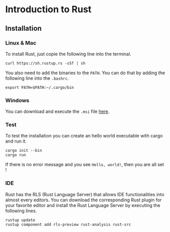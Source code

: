 # Introduction to Rust
## Installation
### Linux & Mac
To install Rust, just copie the following line into the terminal.

```
curl https://sh.rustup.rs -sSf | sh
```

You also need to add the binaries to the `PATH`. You can do that by adding the following line into the `.bashrc`.

```
export PATH=$PATH:~/.cargo/bin
```

### Windows
You can download and execute the `.msi` file [here](https://static.rust-lang.org/dist/rust-1.23.0-i686-pc-windows-msvc.msi).

### Test
To test the installation you can create an hello world executable with cargo and run it.

```
cargo init --bin
cargo run
```

If there is no error message and you see `Hello, world!`, then you are all set !

### IDE
Rust has the RLS (Rust Language Server) that allows IDE functionalities into almost every editors. You can download the corresponding Rust plugin for your favorite editor and install the Rust Language Server by executing the following lines.

```
rustup update
rustup component add rls-preview rust-analysis rust-src
```
